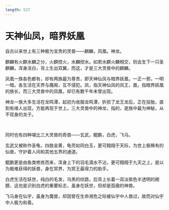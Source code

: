 ```yaml
---
length: 527
---
```


# 天神仙凤，暗界妖凰

自古以来世上有三种极为宝贵的灵兽——麒麟，凤凰。神龙。

麒麟有火麒水麟之分，火麒控火，水麟控水。如若水麒火麟相交，则会生下一只圣麒麟，浑身洁白，背上生出双翼，而这，才是三大灵兽中的麒麟。

凤凰一族各色都有，却有两族最为尊贵，即天神仙凤与暗界妖凰，一正一邪，一明一暗。各生活在天界与魔阁，互不侵犯。凤，指天神仙凤的凤王，凰，指暗界妖凰的族长，而三大灵兽中的凤凰，却已有数千年未曾出现。

神龙一族大多生活在龙鸣潭，起初为收服龙鸣潭，折损了龙王龙后，正在投胎，直到有缘人出现，方能再现于世上。三大灵兽中的神龙，指的，是族中最为神秘，从不现身的龙子。

<br>

同时也有四种堪比三大灵兽的奇兽——玄武，鲲鹏，白虎，飞马。

玄武又被称作圣龟，四肢金黄，龟壳如同白玉，更可翱翔于天际，为世上极稀有的仙兽，守护着人间和其他五界的通道。

鲲鹏更是由鱼类修炼而来，浑身上下的羽毛滴水不沾，更可翱翔于九天之上，是以为极难获得的妖兽，身在冥界，为冥王最得力的助手。

白虎生活在妖世，纯白的毛发，乌黑的纹路，后背上长着一双淡紫色半透明的翅膀，这也是识别白虎的重要标志，虽身在妖世，但却是孤傲的神兽。

飞马身在仙宇，虽身为魔兽，却因曾在生命濒危之际被仙宇中人救过，故而对仙宇中人极为和善。

